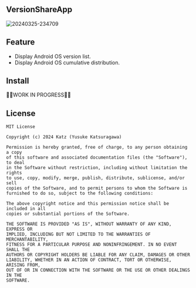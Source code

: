 ## VersionShareApp

![20240325-234709](https://github.com/kaleidot725/VersionShareApp/assets/23740796/e5b666a8-9f19-4b1f-a5c4-d578a858eb84)

## Feature

- Display Android OS version list.
- Display Android OS cumulative distribution.

## Install

👷‍♂️WORK IN PROGRESS👷‍♂️

## License

```
MIT License

Copyright (c) 2024 Katz (Yusuke Katsuragawa)

Permission is hereby granted, free of charge, to any person obtaining a copy
of this software and associated documentation files (the "Software"), to deal
in the Software without restriction, including without limitation the rights
to use, copy, modify, merge, publish, distribute, sublicense, and/or sell
copies of the Software, and to permit persons to whom the Software is
furnished to do so, subject to the following conditions:

The above copyright notice and this permission notice shall be included in all
copies or substantial portions of the Software.

THE SOFTWARE IS PROVIDED "AS IS", WITHOUT WARRANTY OF ANY KIND, EXPRESS OR
IMPLIED, INCLUDING BUT NOT LIMITED TO THE WARRANTIES OF MERCHANTABILITY,
FITNESS FOR A PARTICULAR PURPOSE AND NONINFRINGEMENT. IN NO EVENT SHALL THE
AUTHORS OR COPYRIGHT HOLDERS BE LIABLE FOR ANY CLAIM, DAMAGES OR OTHER
LIABILITY, WHETHER IN AN ACTION OF CONTRACT, TORT OR OTHERWISE, ARISING FROM,
OUT OF OR IN CONNECTION WITH THE SOFTWARE OR THE USE OR OTHER DEALINGS IN THE
SOFTWARE.
```
